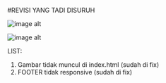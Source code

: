 #REVISI YANG TADI DISURUH

![image alt](https://drive.google.com/file/d/19SgbKYomIVbCzPnPkpXzARxcRP0-tt5k/view)

![image alt](https://drive.google.com/file/d/11OUNxaJYF9Gz-7FXVvo49w4hAZy9di8J/view)

LIST:
1. Gambar tidak muncul di index.html (sudah di fix)
2. FOOTER tidak responsive (sudah di fix)